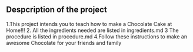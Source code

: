 ## Despcription of the project
1.This project intends you to teach how to make a Chocolate Cake at Home!!!
2. All the ingredients needed are listed in ingredients.md 
3 The procedure is listed in procedure.md 
4.Follow these instructions to make an awesome Chocolate for your friends and family
